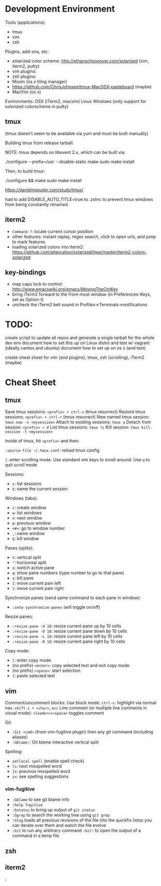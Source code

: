 Development Environment
===========================

Tools (applications):
* tmux
* vim
* zsh

Plugins, add-ons, etc:
* solarized color scheme: http://ethanschoonover.com/solarized (vim, iterm2, putty)
* vim plugins:
* zsh plugins:
* Moom (os x tiling manager)
* https://github.com/ChrisJohnsen/tmux-MacOSX-pasteboard (maybe)
* MacVim (os x)

Evnironments:
OSX (iTerm2, macvim)
Linux
Windows (only support for solorized colorscheme in putty)

## tmux
(tmux doesn't seem to be available via yum and must be built manually)

Building tmux from release tarball:

NOTE: tmux depends on libevent 2.x, which can be built via:

./configure --prefix=/usr --disable-static
make
sudo make install

Then, to build tmux:

./configure && make
sudo make install

https://danielmiessler.com/study/tmux/

had to add DISABLE_AUTO_TITLE=true to .zshrc to prevent tmux windows from being constantly renamed

## iterm2
* `Command-?`: locate current cursor position
* other features: instant replay, regex search, click to open urls, and jump to mark features
* loading solarized colors into iterm2: https://github.com/altercation/solarized/tree/master/iterm2-colors-solarized

## key-bindings
* map caps lock to control: http://www.emacswiki.org/emacs/MovingTheCtrlKey
* bring iTerm2 forward to the front-most window (in Preferences-Keys, set as Option-t)
* uncheck the iTerm2 bell sound in Profiles->Terminals->notifications


# TODO:
create script to update all repos and generate a single tarball for the whole
dev env
document how to set this up on Linux distro and test w/ vagrant (ideally centos
and ubuntu)
document how to set up on os x (and test)

create cheat sheet for vim (and plugins), tmux, zsh (scrolling),
iTerm2 (maybe)


# Cheat Sheet
## tmux
Save tmux sessions: `<prefix> + ctrl-s` (tmux resurrect)
Restore tmux sessions: `<prefix> + ctrl-r` (tmux resurrect)
New named tmux session: `tmux new -s <mysession>`
Attach to existing sessions: `tmux a`
Detach from session: `<prefix> + d`
List tmux sessions: `tmux ls`
Kill session: `tmux kill-session -t <mysession>`

Inside of tmux, hit `<prefix>` and then:

`:source-file ~/.tmux.conf`: reload tmux config

`[`: enter scrolling mode. Use standard vim keys to scroll around. Use
`q` to quit scroll mode

Sessions:
* `s`: list sessions
* `$`: name the current session

Windows (tabs):
* `c`: create window
* `w`: list windows
* `n`: next window
* `p`: previous window
* `<#>`: go to window number
* `,`: name window
* `&`: kill window

Panes (splits):
* `%`: vertical split
* `"`: horizontal split
* `o`: switch active pane
* `q`: show pane numbers (type number to go to that pane)
* `x`: kill pane
* `{`: move current pain left
* `}`: move current pain right

Synchronize panes (send same command to each pane in window):
* `:setw synchronize-panes` (will toggle on/off)

Resize panes:
* `:resize-pane -U 10`: resize current pane up by 10 cells
* `:resize-pane -D 10`: resize current pane down by 10 cells
* `:resize-pane -L 10`: resize current pane left by 10 cells
* `:resize-pane -R 10`: resize current pane right by 10 cells

Copy mode:
* `[`: enter copy mode
* (no prefix) `<enter>`: copy selected text and exit copy mode
* (no prefix) `<space>`: start selection
* `]`: paste selected text


## vim
Comment/uncomment blocks:
Use block mode: `ctrl-v`. highlight via normal nav. `shift-i + <char>`, `esc`
Line comment (or multiple line comments in visual mode): `<leader>c<space>`
toggles comment

Git:
* `:Git <cmd>` (from vim-fugitive plugin) then any git command (including aliases)
* `:Gblame:`: Git blame interactive vertical split

Spelling:
* `setlocal spell` (enable spell check)
* `[s`: next misspelled word
* `]s`: previous misspelled word
* `z=`: see spelling suggestions

### vim-fugitive
* `:Gblame` to see git blame info
* `:help fugitive`
* `:Gstatus` to bring up output of `git status`
* `:Ggrep` to search the working tree using `git grep`
* `:Glog` loads all previous revisions of the file into the quickfix listso you
    can iterate over them and watch the file evolve
* `:Git` to run any arbitrary command `:Git!` to open the output of a command
    in a temp file

## zsh

## iterm2

:
